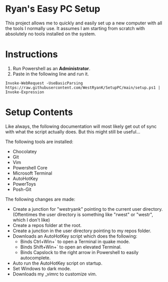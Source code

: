 # Ryan's Easy PC Setup

This project allows me to quickly and easily set up a new computer with all the tools I normally use. It assumes I am starting from scratch with absolutely no tools installed on the system. 

# Instructions

1. Run Powershell as an **Administrator**.
2. Paste in the following line and run it.
```
Invoke-WebRequest -UseBasicParsing https://raw.githubusercontent.com/WestRyanK/SetupPC/main/setup.ps1 | Invoke-Expression
```

# Setup Contents
Like always, the following documentation will most likely get out of sync with what the script actually does. But this might still be useful...

The following tools are installed:
* Chocolatey
* Git
* Vim
* Powershell Core
* Microsoft Terminal
* AutoHotKey
* PowerToys
* Posh-Git

The following changes are made:
* Create a junction for "westryank" pointing to the current user directory. (Oftentimes the user directory is something like "rwest" or "westr", which I don't like)
* Create a repos folder at the root.
* Create a junction in the user directory pointing to my repos folder.
* Downloads an AutoHotKey script which does the following:
  * Binds Ctrl+Win+` to open a Terminal in quake mode.
  * Binds Shift+Win+` to open an elevated Terminal.
  * Binds Capslock to the right arrow in Powershell to easily autocomplete.
* Auto run the AutoHotKey script on startup.
* Set Windows to dark mode.
* Downloads my _vimrc to customize vim.
